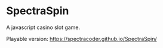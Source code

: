 # SpectraSpin
A javascript casino slot game.


Playable version: https://spectracoder.github.io/SpectraSpin/
